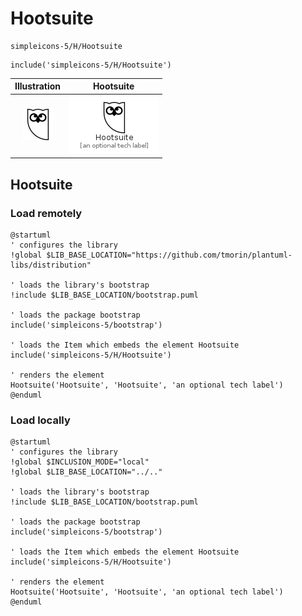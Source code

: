 # Hootsuite


```text
simpleicons-5/H/Hootsuite
```

```text
include('simpleicons-5/H/Hootsuite')
```



| Illustration | Hootsuite |
| :---: | :---: |
| ![illustration for Illustration](../../simpleicons-5/H/Hootsuite.png) | ![illustration for Hootsuite](../../simpleicons-5/H/Hootsuite.Local.png) |




## Hootsuite

### Load remotely
```plantuml
@startuml
' configures the library
!global $LIB_BASE_LOCATION="https://github.com/tmorin/plantuml-libs/distribution"

' loads the library's bootstrap
!include $LIB_BASE_LOCATION/bootstrap.puml

' loads the package bootstrap
include('simpleicons-5/bootstrap')

' loads the Item which embeds the element Hootsuite
include('simpleicons-5/H/Hootsuite')

' renders the element
Hootsuite('Hootsuite', 'Hootsuite', 'an optional tech label')
@enduml
```

### Load locally
```plantuml
@startuml
' configures the library
!global $INCLUSION_MODE="local"
!global $LIB_BASE_LOCATION="../.."

' loads the library's bootstrap
!include $LIB_BASE_LOCATION/bootstrap.puml

' loads the package bootstrap
include('simpleicons-5/bootstrap')

' loads the Item which embeds the element Hootsuite
include('simpleicons-5/H/Hootsuite')

' renders the element
Hootsuite('Hootsuite', 'Hootsuite', 'an optional tech label')
@enduml
```

